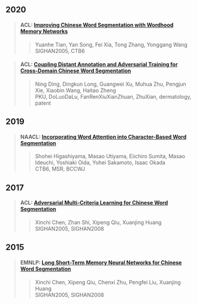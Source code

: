 ## 2020  

>#### ACL: [Improving Chinese Word Segmentation with Wordhood Memory Networks](./paper/2020.acl-main.734.pdf)
>> Yuanhe Tian, Yan Song, Fei Xia, Tong Zhang, Yonggang Wang  
>> SIGHAN2005, CTB6

>#### ACL: [Coupling Distant Annotation and Adversarial Training for Cross-Domain Chinese Word Segmentation](./paper/2020.acl-main.595.pdf)  
>> Ning Ding, Dingkun Long, Guangwei Xu, Muhua Zhu, Pengjun Xie, Xiaobin Wang, Haitao Zheng  
>> PKU, DoLuoDaLu, FanRenXiuXianZhuan, ZhuXian, dermatology, patent  


## 2019  

>#### NAACL: [Incorporating Word Attention into Character-Based Word Segmentation](./paper/N19-1276.pdf)  
>> Shohei Higashiyama, Masao Utiyama, Eiichiro Sumita, Masao Ideuchi, Yoshiaki Oida, Yohei Sakamoto, Isaac Okada  
>> CTB6, MSR, BCCWJ  


## 2017  

>#### ACL: [Adversarial Multi-Criteria Learning for Chinese Word Segmentation](./paper/P17-1110.pdf)  
>> Xinchi Chen, Zhan Shi, Xipeng Qiu, Xuanjing Huang  
>> SIGHAN2005, SIGHAN2008  

## 2015  

>#### EMNLP: [Long Short-Term Memory Neural Networks for Chinese Word Segmentation](./paper/D15-1141.pdf)  
>> Xinchi Chen, Xipeng Qiu, Chenxi Zhu, Pengfei Liu, Xuanjing Huang  
>> SIGHAN2005, SIGHAN2008  


